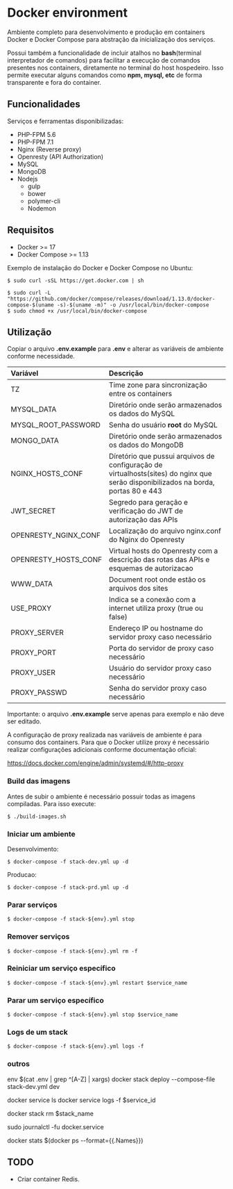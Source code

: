 # Docker environment

Ambiente completo para desenvolvimento e produção em containers Docker e Docker Compose para abstração da inicialização dos serviços.

Possui também a funcionalidade de incluir atalhos no **bash**(terminal interpretador de comandos) para facilitar a
execução de comandos presentes nos containers, diretamente no terminal do host hospedeiro. Isso permite executar alguns
comandos como **npm, mysql, etc** de forma transparente e fora do container.

## Funcionalidades

Serviços e ferramentas disponibilizadas:

 * PHP-FPM 5.6
 * PHP-FPM 7.1
 * Nginx (Reverse proxy)
 * Openresty (API Authorization)
 * MySQL
 * MongoDB
 * Nodejs
   * gulp
   * bower
   * polymer-cli
   * Nodemon

## Requisitos

 * Docker >= 17
 * Docker Compose >= 1.13

Exemplo de instalação do Docker e Docker Compose no Ubuntu:

```
$ sudo curl -sSL https://get.docker.com | sh

$ sudo curl -L "https://github.com/docker/compose/releases/download/1.13.0/docker-compose-$(uname -s)-$(uname -m)" -o /usr/local/bin/docker-compose
$ sudo chmod +x /usr/local/bin/docker-compose
```

## Utilização

Copiar o arquivo **.env.example** para **.env** e alterar as variáveis de ambiente conforme necessidade.

| Variável             | Descrição                                        |
|:-------------------- |:------------------------------------------------ |
| TZ                   | Time zone para sincronização entre os containers |
| MYSQL_DATA           | Diretório onde serão armazenados os dados do MySQL |
| MYSQL_ROOT_PASSWORD  | Senha do usuário **root** do MySQL |
| MONGO_DATA           | Diretório onde serão armazenados os dados do MongoDB |
| NGINX_HOSTS_CONF     | Díretório que pussui arquivos de configuração de virtualhosts(sites) do nginx que serão disponibilizados na borda, portas 80 e 443 |
| JWT_SECRET           | Segredo para geração e verificação do JWT de autorização das APIs |
| OPENRESTY_NGINX_CONF | Localização do arquivo nginx.conf do Nginx do Openresty |
| OPENRESTY_HOSTS_CONF | Virtual hosts do Openresty com a descrição das rotas das APIs e esquemas de autorizacao |
| WWW_DATA             | Document root onde estão os arquivos dos sites |
| USE_PROXY            | Indica se a conexão com a internet utiliza proxy (true ou false) |
| PROXY_SERVER         | Endereço IP ou hostname do servidor proxy caso necessário |
| PROXY_PORT           | Porta do servidor de proxy caso necessário |
| PROXY_USER           | Usuário do servidor proxy caso necessário |
| PROXY_PASSWD         | Senha do servidor proxy caso necessário |

Importante: o arquivo **.env.example** serve apenas para exemplo e não deve ser editado.

A configuração de proxy realizada nas variáveis de ambiente é para consumo dos containers.
Para que o Docker utilize proxy é necessário realizar configurações adicionais conforme documentação oficial:

https://docs.docker.com/engine/admin/systemd/#/http-proxy


### Build das imagens

Antes de subir o ambiente é necessário possuir todas as imagens compiladas. Para isso execute:
```
$ ./build-images.sh
```

### Iniciar um ambiente

Desenvolvimento:
```
$ docker-compose -f stack-dev.yml up -d
```

Producao:
```
$ docker-compose -f stack-prd.yml up -d
```

### Parar serviços
```
$ docker-compose -f stack-${env}.yml stop
```

### Remover serviços
```
$ docker-compose -f stack-${env}.yml rm -f
```

### Reiniciar um serviço específico
```
$ docker-compose -f stack-${env}.yml restart $service_name
```

### Parar um serviço específico
```
$ docker-compose -f stack-${env}.yml stop $service_name
```

### Logs de um stack
```
$ docker-compose -f stack-${env}.yml logs -f
```

### outros
env $(cat .env | grep ^[A-Z] | xargs) docker stack deploy --compose-file stack-dev.yml dev

docker service ls
docker service logs -f $service_id

docker stack rm $stack_name

sudo journalctl -fu docker.service

docker stats $(docker ps --format={{.Names}})

## TODO

 * Criar container Redis.
